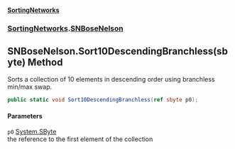 #### [SortingNetworks](./index.md 'index')
### [SortingNetworks](./SortingNetworks.md 'SortingNetworks').[SNBoseNelson](./SortingNetworks-SNBoseNelson.md 'SortingNetworks.SNBoseNelson')
## SNBoseNelson.Sort10DescendingBranchless(sbyte) Method
Sorts a collection of 10 elements in descending order using branchless min/max swap.  
```csharp
public static void Sort10DescendingBranchless(ref sbyte p0);
```
#### Parameters
<a name='SortingNetworks-SNBoseNelson-Sort10DescendingBranchless(sbyte)-p0'></a>
`p0` [System.SByte](https://docs.microsoft.com/en-us/dotnet/api/System.SByte 'System.SByte')  
the reference to the first element of the collection  
  
